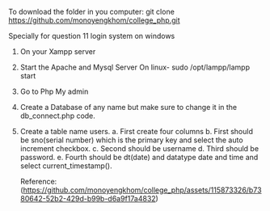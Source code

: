 To download the folder in you computer: 
 git clone https://github.com/monoyengkhom/college_php.git

Specially for question 11 login system on windows
 1. On your Xampp server
 2. Start the Apache and Mysql Server
On linux- sudo /opt/lampp/lampp start 
 3. Go to Php My admin
 4. Create a Database of any name but make sure to change it in the db_connect.php code.
 5. Create a table name users.
     a. First create four columns
     b. First should be sno(serial number) which is the primary key and select the auto increment checkbox.
     c. Second should be username
     d. Third should be password.
     e. Fourth should be dt(date) and datatype date and time and select current_timestamp().

     Reference: (https://github.com/monoyengkhom/college_php/assets/115873326/b7380642-52b2-429d-b99b-d6a9f17a4832)
 
 
